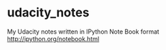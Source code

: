 udacity_notes
=============

My Udacity notes written in IPython Note Book format http://ipython.org/notebook.html
